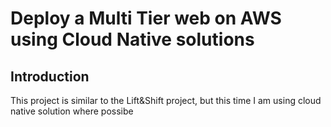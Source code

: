 # Deploy a Multi Tier web on AWS using Cloud Native solutions

## Introduction
This project is similar to the Lift&Shift project, but this time I am using cloud native solution where possibe

